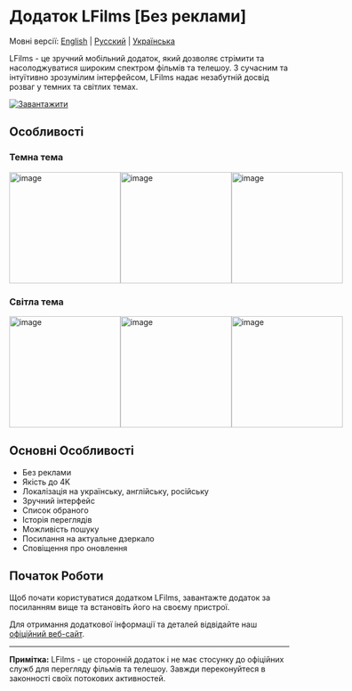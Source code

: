 # Додаток LFilms [Без реклами]

Мовні версії: [English](README.md) | [Русский](README_RU.md) | [Українська](README_UK.md)

LFilms - це зручний мобільний додаток, який дозволяє стрімити та насолоджуватися широким спектром фільмів та телешоу. З сучасним та інтуїтивно зрозумілим інтерфейсом, LFilms надає незабутній досвід розваг у темних та світлих темах.

[![Завантажити](https://www.fxmedicine.com.au/sites/default/files/photos/green%20download%20button.png)](https://github.com/lrdcxdes/LFilms/releases/latest/download/app-release.apk)

## Особливості

### Темна тема
<div style="display: flex; justify-content: space-between;">
    <img src="https://github.com/lrdcxdes/LFilms/assets/83734728/315c9339-c14a-4862-a3be-917fe65c0d49" alt="image" width="200"/>
    <img src="https://github.com/lrdcxdes/LFilms/assets/83734728/c244262d-f25c-49b9-8e0c-26fbb347c9c5" alt="image" width="200"/>
    <img src="https://github.com/lrdcxdes/LFilms/assets/83734728/6d4aba2a-446b-4913-be76-70024bd006f2" alt="image" width="200"/>
</div>

### Світла тема
<div style="display: flex; justify-content: space-between;">
    <img src="https://github.com/lrdcxdes/LFilms/assets/83734728/b199521e-bdc6-4548-b56c-52cf90fb3aed" alt="image" width="200"/>
    <img src="https://github.com/lrdcxdes/LFilms/assets/83734728/4856236d-4166-45bf-85f2-0cebf73c79cb" alt="image" width="200"/>
    <img src="https://github.com/lrdcxdes/LFilms/assets/83734728/781198a0-e62a-4968-b308-7d91e9db098a" alt="image" width="200"/>
</div>

## Основні Особливості

- Без реклами
- Якість до 4K
- Локалізація на українську, англійську, російську
- Зручний інтерфейс
- Список обраного
- Історія переглядів
- Можливість пошуку
- Посилання на актуальне дзеркало
- Сповіщення про оновлення

## Початок Роботи

Щоб почати користуватися додатком LFilms, завантажте додаток за посиланням вище та встановіть його на своєму пристрої.

Для отримання додаткової інформації та деталей відвідайте наш [офіційний веб-сайт](https://www.example.com/lfilms).

---

**Примітка:** LFilms - це сторонній додаток і не має стосунку до офіційних служб для перегляду фільмів та телешоу. Завжди переконуйтеся в законності своїх потокових активностей.
